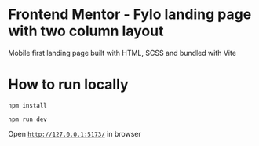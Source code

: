 # Frontend Mentor - Fylo landing page with two column layout

Mobile first landing page built with HTML, SCSS and bundled with Vite

# How to run locally

<code>npm install</code>

<code>npm run dev</code>

Open <code>http://127.0.0.1:5173/</code> in browser
